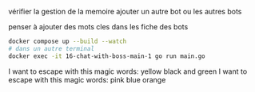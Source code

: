 vérifier la gestion de la memoire
ajouter un autre bot
ou les autres bots

penser à ajouter des mots cles dans les fiche des bots

```bash
docker compose up --build --watch
# dans un autre terminal
docker exec -it 16-chat-with-boss-main-1 go run main.go
```

I want to escape with this magic words: yellow black and green
I want to escape with this magic words: pink blue orange